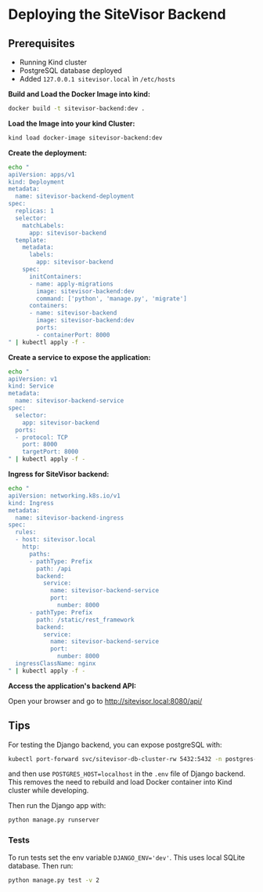 # Deploying the SiteVisor Backend

## Prerequisites
- Running Kind cluster
- PostgreSQL database deployed
- Added `127.0.0.1 sitevisor.local` ìn `/etc/hosts`

**Build and Load the Docker Image into kind:**
```bash
docker build -t sitevisor-backend:dev .
```

**Load the Image into your kind Cluster:**
```bash
kind load docker-image sitevisor-backend:dev
```

**Create the deployment:**
```bash
echo "
apiVersion: apps/v1
kind: Deployment
metadata:
  name: sitevisor-backend-deployment
spec:
  replicas: 1
  selector:
    matchLabels:
      app: sitevisor-backend
  template:
    metadata:
      labels:
        app: sitevisor-backend
    spec:
      initContainers:
      - name: apply-migrations
        image: sitevisor-backend:dev
        command: ['python', 'manage.py', 'migrate']
      containers:
      - name: sitevisor-backend
        image: sitevisor-backend:dev
        ports:
        - containerPort: 8000
" | kubectl apply -f -
```

**Create a service to expose the application:**
```bash
echo "
apiVersion: v1
kind: Service
metadata:
  name: sitevisor-backend-service
spec:
  selector:
    app: sitevisor-backend
  ports:
  - protocol: TCP
    port: 8000
    targetPort: 8000
" | kubectl apply -f -
```

**Ingress for SiteVisor backend:**
```bash
echo "
apiVersion: networking.k8s.io/v1
kind: Ingress
metadata:
  name: sitevisor-backend-ingress
spec:
  rules:
  - host: sitevisor.local
    http:
      paths:
      - pathType: Prefix
        path: /api
        backend:
          service:
            name: sitevisor-backend-service
            port:
              number: 8000
      - pathType: Prefix
        path: /static/rest_framework
        backend:
          service:
            name: sitevisor-backend-service
            port:
              number: 8000
  ingressClassName: nginx
" | kubectl apply -f -
```

**Access the application's backend API:**

Open your browser and go to http://sitevisor.local:8080/api/


## Tips
For testing the Django backend, you can expose postgreSQL with:
```bash
kubectl port-forward svc/sitevisor-db-cluster-rw 5432:5432 -n postgres-operator
```

and then use `POSTGRES_HOST=localhost` in the `.env` file of Django backend. This removes the need to rebuild and load Docker container into Kind cluster while developing.

Then run the Django app with:

```bash
python manage.py runserver
```

### Tests

To run tests set the env variable `DJANGO_ENV='dev'`. This uses local SQLite database.
Then run:
```bash
python manage.py test -v 2
```
